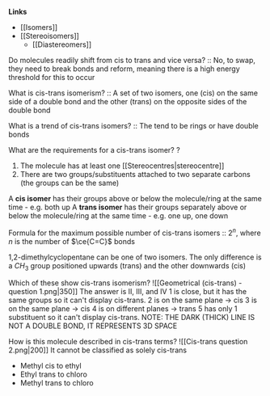 **Links**
- [[Isomers]] 
- [[Stereoisomers]] 
	- [[Diastereomers]] 

Do molecules readily shift from cis to trans and vice versa? :: No, to swap, they need to break bonds and reform, meaning there is a high energy threshold for this to occur

What is cis-trans isomerism? :: A set of two isomers, one (cis) on the same side of a double bond and the other (trans) on the opposite sides of the double bond

What is a trend of cis-trans isomers? :: The tend to be rings or have double bonds

What are the requirements for a cis-trans isomer?
?
1. The molecule has at least one [[Stereocentres|stereocentre]] 
2. There are two groups/substituents attached to two separate carbons (the groups can be the same)

A **cis isomer** has their groups above or below the molecule/ring at the same time
	- e.g. both up
A **trans isomer** has their groups separately above or below the molecule/ring at the same time
	- e.g. one up, one down

Formula for the maximum possible number of cis-trans isomers :: $2^{n}$, where $n$ is the number of $\ce{C=C}$ bonds

1,2-dimethylcyclopentane can be one of two isomers. The only difference is a $CH_{3}$ group positioned upwards (trans) and the other downwards (cis)


Which of these show cis-trans isomerism?
![[Geometrical (cis-trans) - question 1.png|350]]
The answer is II, III, and IV
1 is close, but it has the same groups so it can't display cis-trans.
2 is on the same plane -> cis
3 is on the same plane -> cis
4 is on different planes -> trans
5 has only 1 substituent so it can't display cis-trans.
NOTE: THE DARK (THICK) LINE IS NOT A DOUBLE BOND, IT REPRESENTS 3D SPACE


How is this molecule described in cis-trans terms?
![[Cis-trans question 2.png|200]]
It cannot be classified as solely cis-trans
- Methyl cis to ethyl
- Ethyl trans to chloro
- Methyl trans to chloro
